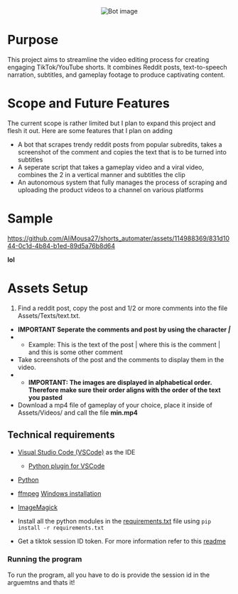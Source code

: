 <div align="center">
   <img src="https://media.tenor.com/s1Y9XfdN08EAAAAi/bot.gif" alt="Bot image">
</div>

# Purpose 
This project aims to streamline the video editing process for creating engaging TikTok/YouTube shorts. It combines Reddit posts, text-to-speech narration, subtitles, and gameplay footage to produce captivating content.

# Scope and Future Features
The current scope is rather limited but I plan to expand this project and flesh it out. Here are some features that I plan on adding
* A bot that scrapes trendy reddit posts from popular subredits, takes a screenshot of the comment and copies the text that is to be turned into subtitles
* A seperate script that takes a gameplay video and a viral video, combines the 2 in a vertical manner and subtitles the clip
* An autonomous system that fully manages the process of scraping and uploading the product videos to a channel on various platforms

# Sample
https://github.com/AliMousa27/shorts_automater/assets/114988369/831d1044-0c1d-4b84-b1ed-89d5a76b8d64

**lol**

# Assets Setup
1. Find a reddit post, copy the post and 1/2 or more comments into the file Assets/Texts/text.txt.
* **IMPORTANT Seperate the comments and post by using the character _|_**
* * Example: This is the text of the post | where this is the comment | and this is some other comment
* Take screenshots of the post and the comments to display them in the video.
* * **IMPORTANT: The images are displayed in alphabetical order. Therefore make sure their order aligns with the order of the text you pasted**
* Download a mp4 file of gameplay of your choice, place it inside of Assets/Videos/ and call the file **min.mp4**
## Technical requirements

* [Visual Studio Code (VSCode)](https://code.visualstudio.com/download) as the IDE
  * [Python plugin for VSCode](https://marketplace.visualstudio.com/items?itemName=ms-python.python) 

* [Python](https://www.python.org/downloads)

* [ffmpeg](https://ffmpeg.org/) [Windows installation](https://www.geeksforgeeks.org/how-to-install-ffmpeg-on-windows/)

* [ImageMagick](https://imagemagick.org/script/download.php)
* Install all the python modules in the [requirements.txt](https://github.com/AliMousa27/shorts_automater/blob/main/src/requirements.txt) file using ```pip install -r requirements.txt```

 * Get a tiktok session ID token. For more information refer to this [readme](https://github.com/AliMousa27/shorts_automater/blob/main/src/TikTokTTS/readme.md)

### Running the program
To run the program, all you have to do is provide the session id in the arguemtns and thats it!
